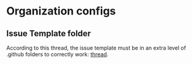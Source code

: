 # Organization configs

## Issue Template folder

According to this thread, the issue template must be in an extra level of .github folders to correctly work: [thread](https://github.com/orgs/community/discussions/22451).

